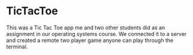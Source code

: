 # TicTacToe
This was a Tic Tac Toe app me and two other students did as an assignment in our operating systems course. We connected it 
to a server and created a remote two player game anyone can play through the terminal.
